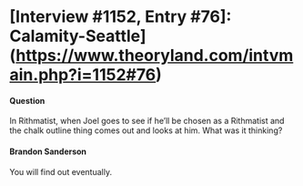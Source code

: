 # [Interview #1152, Entry #76]: Calamity-Seattle](https://www.theoryland.com/intvmain.php?i=1152#76)

#### Question

In Rithmatist, when Joel goes to see if he’ll be chosen as a Rithmatist and the chalk outline thing comes out and looks at him. What was it thinking?

#### Brandon Sanderson

You will find out eventually.

